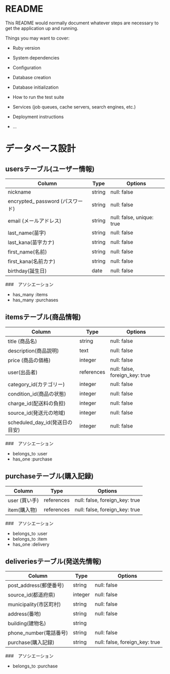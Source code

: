 # README

This README would normally document whatever steps are necessary to get the
application up and running.

Things you may want to cover:

* Ruby version

* System dependencies

* Configuration

* Database creation

* Database initialization

* How to run the test suite

* Services (job queues, cache servers, search engines, etc.)

* Deployment instructions

* ...

# データベース設計


## usersテーブル(ユーザー情報)

|Column                       |Type   |Options                  |
|-----------------------------|-------|-------------------------|
|nickname                     |string |null: false              |
|encrypted_ password (パスワード)|string |null: false              |
|email (メールアドレス)          |string |null: false, unique: true|
|last_name(苗字)               |string |null: false              |
|last_kana(苗字カナ)            |string |null: false              |
|first_name(名前)              |string |null: false              |
|first_kana(名前カナ)           |string |null: false              |
|birthday(誕生日)               |date  |null: false             |

###　アソシエーション
- has_many :items
- has_many :purchases


## itemsテーブル(商品情報)

|Column                         |Type               |Options                       |
|-------------------------------|-------------------|------------------------------|
|title (商品名)                  |string             |null: false                   |
|description(商品説明)            |text               |null: false                  |
|price (商品の価格)               |integer            |null: false                   |
|user(出品者)                    |references         |null: false, foreign_key: true|
|category_id(カテゴリー)          |integer            |null: false                   |
|condition_id(商品の状態)         |integer            |null: false                   |
|charge_id(配送料の負担)          |integer            |null: false                   |
|source_id(発送元の地域)          |integer            |null: false                   |
|scheduled_day_id(発送日の目安)   |integer            |null: false                   |

###　アソシエーション
- belongs_to :user
- has_one :purchase


## purchaseテーブル(購入記録)

|Column              |Type      |Options                       |
|--------------------|----------|------------------------------|
|user (買い手)        |references|null: false, foreign_key: true|
|item(購入物)         |references|null: false, foreign_key: true| 

###　アソシエーション
- belongs_to :user
- belongs_to :item
- has_one :delivery


## deliveriesテーブル(発送先情報)

|Column                  |Type  |Options                       |
|------------------------|------|------------------------------|
|post_address(郵便番号)   |string|null: false                   |
|source_id(都道府県)      |integer|null: false                  |
|municipality(市区町村)   |string|null: false                   |
|address(番地)            |string|null: false                  |
|building(建物名)         |string|                              |
|phone_number(電話番号)   |string| null: false                  |
|purchase(購入記録)       |string|null: false, foreign_key: true|

###　アソシエーション
- belongs_to :purchase